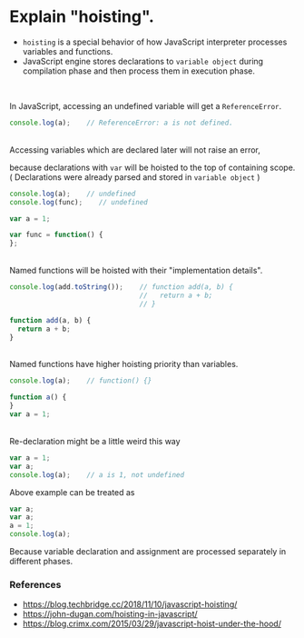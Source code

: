 # Explain "hoisting".
 - `hoisting` is a special behavior of how JavaScript interpreter processes variables and functions.
 - JavaScript engine stores declarations to `variable object` during compilation phase and then process them in execution phase.

<br>

In JavaScript, accessing an undefined variable will get a `ReferenceError`.

```js
console.log(a);    // ReferenceError: a is not defined.
```

<br>
Accessing variables which are declared later will not raise an error,

because declarations with `var` will be hoisted to the top of containing scope.
( Declarations were already parsed and stored in `variable object` )

```js
console.log(a);    // undefined
console.log(func);    // undefined

var a = 1;

var func = function() {
};
```
<br>
Named functions will be hoisted with their "implementation details".

```js
console.log(add.toString());    // function add(a, b) {
                                //   return a + b;
                                // }

function add(a, b) {
  return a + b;
}
```

<br>
Named functions have higher hoisting priority than variables.

```js
console.log(a);    // function() {}

function a() {
}
var a = 1;
```

<br>
Re-declaration might be a little weird this way

```js
var a = 1;
var a;
console.log(a);    // a is 1, not undefined
```

Above example can be treated as

```js
var a;
var a;
a = 1;
console.log(a);
```

Because variable declaration and assignment are processed separately in different phases.

### References
 - https://blog.techbridge.cc/2018/11/10/javascript-hoisting/
 - https://john-dugan.com/hoisting-in-javascript/
 - https://blog.crimx.com/2015/03/29/javascript-hoist-under-the-hood/
